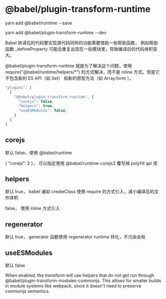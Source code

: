 # @babel/plugin-transform-runtime

yarn add @babel/runtime --save

yarn add @babel/plugin-transform-runtime --dev

Babel 转译后的代码要实现源代码同样的功能需要借助一些帮助函数， 例如帮助函数 _defineProperty 可能会重复出现在一些模块里，导致编译后的代码体积变大。

@babel/plugin-transform-runtime 就是为了解决这个问题，使用 require("@babel/runtime/helpers/*") 的方式解决，而不是 inline 方式。但是它不包含新的 ES API（如 Set） 和新的原型方法（如 Array.form ）。

```js
"plugins": [
  [
    "@babel/plugin-transform-runtime", {
      "corejs": false,
      "helpers": true,
      "useESModules": false,
    }
  ]
]
```

## corejs

默认 false，使用 @babel/runtime

{ "corejs": 2 }， 可以指定使用 @babel/runtime-corejs2 覆写掉 polyfill api 库

## helpers

默认 true， babel 诸如 createClass 使用 require 的方式引入，减小编译后的文件体积

false， 使用 inline 方式引入

## regenerator

默认 true， generator 函数使用 regenerator runtime 转化，不污染全局

## useESModules

默认 false

When enabled, the transform will use helpers that do not get run through @babel/plugin-transform-modules-commonjs. This allows for smaller builds in module systems like webpack, since it doesn't need to preserve commonjs semantics.